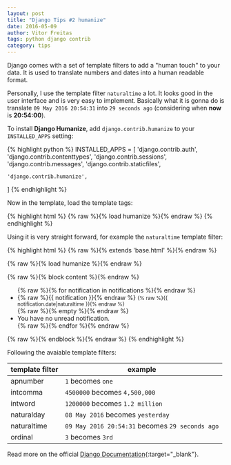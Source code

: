 ```yaml
---
layout: post
title: "Django Tips #2 humanize"
date: 2016-05-09
author: Vitor Freitas
tags: python django contrib
category: tips
---
```


Django comes with a set of template filters to add a "human touch" to your data. It is used to translate numbers and
dates into a human readable format.

Personally, I use the template filter `naturaltime` a lot. It looks good in the user interface and is very easy to
implement. Basically what it is gonna do is translate `09 May 2016 20:54:31` into `29 seconds ago` (considering when
**now** is **20:54:00**).

To install **Django Humanize**, add `django.contrib.humanize` to your `INSTALLED_APPS` setting:

{% highlight python %}
INSTALLED_APPS = [
    'django.contrib.auth',
    'django.contrib.contenttypes',
    'django.contrib.sessions',
    'django.contrib.messages',
    'django.contrib.staticfiles',

    'django.contrib.humanize',
]
{% endhighlight %}

Now in the template, load the template tags:

{% highlight html %}
{% raw %}{% load humanize %}{% endraw %}
{% endhighlight %}

Using it is very straight forward, for example the `naturaltime` template filter:

{% highlight html %}
{% raw %}{% extends 'base.html' %}{% endraw %}

{% raw %}{% load humanize %}{% endraw %}

{% raw %}{% block content %}{% endraw %}
  <ul>
    {% raw %}{% for notification in notifications %}{% endraw %}
      <li>
        {% raw %}{{ notification }}{% endraw %}
        <small>{% raw %}{{ notification.date|naturaltime }}{% endraw %}</small>
      </li>
    {% raw %}{% empty %}{% endraw %}
      <li>You have no unread notification.</li>
    {% raw %}{% endfor %}{% endraw %}
  </ul>
{% raw %}{% endblock %}{% endraw %}
{% endhighlight %}

Following the avaiable template filters:

| template filter | example |
|-----------------|---------|
| apnumber        | `1` becomes `one` |
| intcomma        | `4500000` becomes `4,500,000` |
| intword         | `1200000` becomes `1.2 million` |
| naturalday      | `08 May 2016` becomes `yesterday` |
| naturaltime     | `09 May 2016 20:54:31` becomes `29 seconds ago` |
| ordinal         | `3` becomes `3rd` |

Read more on the official [Django Documentation][django-docs-humanize]{:target="_blank"}.

[django-docs-humanize]: https://docs.djangoproject.com/en/dev/ref/contrib/humanize/